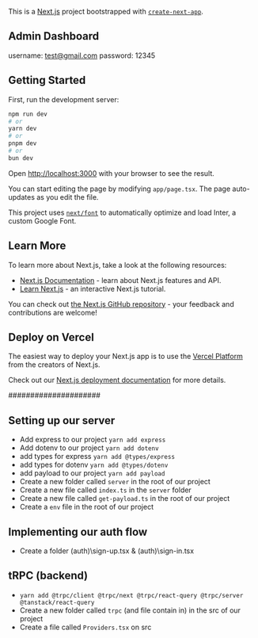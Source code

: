 This is a [Next.js](https://nextjs.org/) project bootstrapped with [`create-next-app`](https://github.com/vercel/next.js/tree/canary/packages/create-next-app).


## Admin Dashboard
username: test@gmail.com
password: 12345

## Getting Started

First, run the development server:

```bash
npm run dev
# or
yarn dev
# or
pnpm dev
# or
bun dev
```

Open [http://localhost:3000](http://localhost:3000) with your browser to see the result.

You can start editing the page by modifying `app/page.tsx`. The page auto-updates as you edit the file.

This project uses [`next/font`](https://nextjs.org/docs/basic-features/font-optimization) to automatically optimize and load Inter, a custom Google Font.

## Learn More

To learn more about Next.js, take a look at the following resources:

- [Next.js Documentation](https://nextjs.org/docs) - learn about Next.js features and API.
- [Learn Next.js](https://nextjs.org/learn) - an interactive Next.js tutorial.

You can check out [the Next.js GitHub repository](https://github.com/vercel/next.js/) - your feedback and contributions are welcome!

## Deploy on Vercel

The easiest way to deploy your Next.js app is to use the [Vercel Platform](https://vercel.com/new?utm_medium=default-template&filter=next.js&utm_source=create-next-app&utm_campaign=create-next-app-readme) from the creators of Next.js.

Check out our [Next.js deployment documentation](https://nextjs.org/docs/deployment) for more details.


#####################
## Setting up our server
- Add express to our project `yarn add express`
- Add dotenv to our project `yarn add dotenv`
- add types for express `yarn add @types/express`
- add types for dotenv `yarn add @types/dotenv`
- add payload to our project `yarn add payload`
- Create a new folder called `server` in the root of our project
- Create a new file called `index.ts` in the `server` folder
- Create a new file called `get-payload.ts` in the root of our project
- Create a `env` file in the root of our project

## Implementing our auth flow
- Create a folder (auth)\sign-up.tsx & (auth)\sign-in.tsx

## tRPC (backend)
- `yarn add @trpc/client @trpc/next @trpc/react-query @trpc/server @tanstack/react-query`
- Create a new folder called `trpc` (and file contain in) in the src of our project
- Create a file called `Providers.tsx` on src